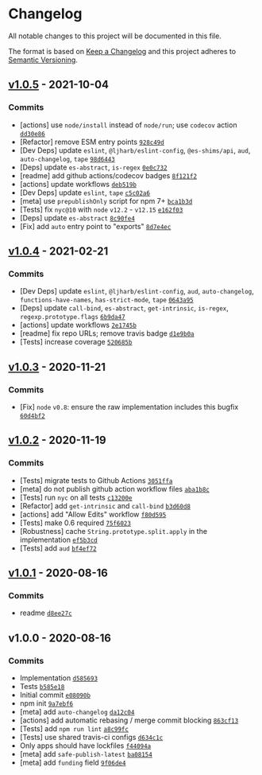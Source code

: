 # Changelog

All notable changes to this project will be documented in this file.

The format is based on [Keep a Changelog](https://keepachangelog.com/en/1.0.0/)
and this project adheres to [Semantic Versioning](https://semver.org/spec/v2.0.0.html).

## [v1.0.5](https://github.com/es-shims/String.prototype.split/compare/v1.0.4...v1.0.5) - 2021-10-04

### Commits

- [actions] use `node/install` instead of `node/run`; use `codecov` action [`dd30e86`](https://github.com/es-shims/String.prototype.split/commit/dd30e869165ac434aafe81815d28106dfab33f17)
- [Refactor] remove ESM entry points [`928c49d`](https://github.com/es-shims/String.prototype.split/commit/928c49d82105e40ae310b0e5555e48d5455a9eac)
- [Dev Deps] update `eslint`, `@ljharb/eslint-config`, `@es-shims/api`, `aud`, `auto-changelog`, `tape` [`98d6443`](https://github.com/es-shims/String.prototype.split/commit/98d6443af088b9b82df2c350543a3df672b66e1e)
- [Deps] update `es-abstract`, `is-regex` [`0e0c732`](https://github.com/es-shims/String.prototype.split/commit/0e0c732db9a61a33745da07232f97172c04b8ab0)
- [readme] add github actions/codecov badges [`8f121f2`](https://github.com/es-shims/String.prototype.split/commit/8f121f216f828b89043aa2fedcb8ef83ca9750fe)
- [actions] update workflows [`deb519b`](https://github.com/es-shims/String.prototype.split/commit/deb519b77aa65254e378a88b93bcd4b7f7c5e2f6)
- [Dev Deps] update `eslint`, `tape` [`c5c02a6`](https://github.com/es-shims/String.prototype.split/commit/c5c02a629f934b7282f5e18d9e14afff19ea6ef9)
- [meta] use `prepublishOnly` script for npm 7+ [`bca1b3d`](https://github.com/es-shims/String.prototype.split/commit/bca1b3d27a262e178bb8d511c08dd9f1e44ecb1f)
- [Tests] fix `nyc@10` with `node` `v12.2` - `v12.15` [`e162f03`](https://github.com/es-shims/String.prototype.split/commit/e162f038bd1b4815e6bb892522631670585c3216)
- [Deps] update `es-abstract` [`8c90fe4`](https://github.com/es-shims/String.prototype.split/commit/8c90fe47a94f1319ba516a06171b1669a77ae061)
- [Fix] add `auto` entry point to "exports" [`8d7e4ec`](https://github.com/es-shims/String.prototype.split/commit/8d7e4ec0428fd261f86163d13d56a5904047cbf9)

## [v1.0.4](https://github.com/es-shims/String.prototype.split/compare/v1.0.3...v1.0.4) - 2021-02-21

### Commits

- [Dev Deps] update `eslint`, `@ljharb/eslint-config`, `aud`, `auto-changelog`, `functions-have-names`, `has-strict-mode`, `tape` [`0643a95`](https://github.com/es-shims/String.prototype.split/commit/0643a95721130ea1405e0e8638798e5db50dc091)
- [Deps] update `call-bind`, `es-abstract`, `get-intrinsic`, `is-regex`, `regexp.prototype.flags` [`6b9da47`](https://github.com/es-shims/String.prototype.split/commit/6b9da4733861b7cec614900d8dcb39543e8cc746)
- [actions] update workflows [`2e1745b`](https://github.com/es-shims/String.prototype.split/commit/2e1745b577304668694df3618794a14555dc314d)
- [readme] fix repo URLs; remove travis badge [`d1e9b0a`](https://github.com/es-shims/String.prototype.split/commit/d1e9b0af05bb2bb310fffee672a172046190a065)
- [Tests] increase coverage [`520685b`](https://github.com/es-shims/String.prototype.split/commit/520685b608b4a545db645d2eaf95b73d18919d31)

## [v1.0.3](https://github.com/es-shims/String.prototype.split/compare/v1.0.2...v1.0.3) - 2020-11-21

### Commits

- [Fix] `node` `v0.8`: ensure the raw implementation includes this bugfix [`60d4bf2`](https://github.com/es-shims/String.prototype.split/commit/60d4bf221617c4ef7e94b80b39620a8534f020cf)

## [v1.0.2](https://github.com/es-shims/String.prototype.split/compare/v1.0.1...v1.0.2) - 2020-11-19

### Commits

- [Tests] migrate tests to Github Actions [`3051ffa`](https://github.com/es-shims/String.prototype.split/commit/3051ffa88381eb811580444f9c1849ffc3a06e53)
- [meta] do not publish github action workflow files [`aba1b8c`](https://github.com/es-shims/String.prototype.split/commit/aba1b8cd8273f8ea5cb7f386934e7d9282e335c0)
- [Tests] run `nyc` on all tests [`c13200e`](https://github.com/es-shims/String.prototype.split/commit/c13200e43d89e97944f7ec47f7c8c07696ad45d4)
- [Refactor] add `get-intrinsic` and `call-bind` [`b3d60d8`](https://github.com/es-shims/String.prototype.split/commit/b3d60d83226bf932610b71c4596d22309467c700)
- [actions] add "Allow Edits" workflow [`f80d595`](https://github.com/es-shims/String.prototype.split/commit/f80d595d3b4fc7a45aeaaf75eb909283019cf6ef)
- [Tests] make 0.6 required [`75f6023`](https://github.com/es-shims/String.prototype.split/commit/75f6023937d0b733a0b59987dbe36f9f08c3c050)
- [Robustness] cache `String.prototype.split.apply` in the implementation [`ef5b3cd`](https://github.com/es-shims/String.prototype.split/commit/ef5b3cd7ad095fb470734ec8196a0324fd39edb2)
- [Tests] add `aud` [`bf4ef72`](https://github.com/es-shims/String.prototype.split/commit/bf4ef7270c4ba714d5ace50f680f2ada515c4acc)

## [v1.0.1](https://github.com/es-shims/String.prototype.split/compare/v1.0.0...v1.0.1) - 2020-08-16

### Commits

- readme [`d8ee27c`](https://github.com/es-shims/String.prototype.split/commit/d8ee27cf62434dd71d1506cb8072a098c94212f9)

## v1.0.0 - 2020-08-16

### Commits

- Implementation [`d585693`](https://github.com/es-shims/String.prototype.split/commit/d585693b1eb47a93e6479f17a5df6f43952a7cd5)
- Tests [`b585e18`](https://github.com/es-shims/String.prototype.split/commit/b585e18fe213acfebe78b2f54973e6360e1a9714)
- Initial commit [`e08090b`](https://github.com/es-shims/String.prototype.split/commit/e08090b28a71dab66314d0661555f4e25b84b17b)
- npm init [`9a7ebf6`](https://github.com/es-shims/String.prototype.split/commit/9a7ebf678923a7d6886fbaac3b9aa62b46ccc0af)
- [meta] add `auto-changelog` [`da12c04`](https://github.com/es-shims/String.prototype.split/commit/da12c04e42d10fc64869c2e775c9c024030ad031)
- [actions] add automatic rebasing / merge commit blocking [`863cf13`](https://github.com/es-shims/String.prototype.split/commit/863cf1395d59a7da4488d0236f04da697c8464bb)
- [Tests] add `npm run lint` [`a8c99fc`](https://github.com/es-shims/String.prototype.split/commit/a8c99fc3636bbf83456026a12a9ee540c85e9b8b)
- [Tests] use shared travis-ci configs [`d634c1c`](https://github.com/es-shims/String.prototype.split/commit/d634c1c360a8b1f0770bdc713d48ced08ea3983b)
- Only apps should have lockfiles [`f44094a`](https://github.com/es-shims/String.prototype.split/commit/f44094aefc8dea3b62ef6fd0571117798b4f08ec)
- [meta] add `safe-publish-latest` [`ba08154`](https://github.com/es-shims/String.prototype.split/commit/ba08154d66bd75195399b2879b60f41899cbb6c7)
- [meta] add `funding` field [`9f06de4`](https://github.com/es-shims/String.prototype.split/commit/9f06de498ded7d605dc01cd8a1cb19b1261ce935)
